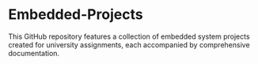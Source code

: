 # Embedded-Projects
 This GitHub repository features a collection of embedded system projects created for university assignments, each accompanied by comprehensive documentation.
